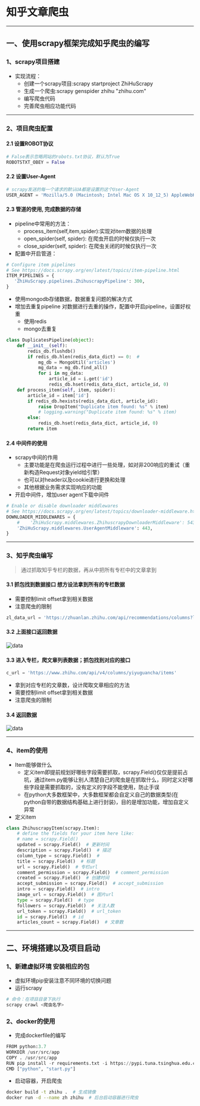 # 知乎文章爬虫

---
## 一、使用scrapy框架完成知乎爬虫的编写
### 1、scrapy项目搭建
- 实现流程：
    - 创建一个scrapy项目:scrapy startproject ZhiHuScrapy
    - 生成一个爬虫:scrapy genspider zhihu "zhihu.com"
    - 编写爬虫代码
    - 完善爬虫相应功能代码
---
### 2、项目爬虫配置
#### 2.1 设置ROBOT协议
```python
# False表示忽略网站的robots.txt协议，默认为True
ROBOTSTXT_OBEY = False
```

#### 2.2 设置User-Agent
```python
# scrapy发送的每一个请求的默认UA都是设置的这个User-Agent
USER_AGENT = 'Mozilla/5.0 (Macintosh; Intel Mac OS X 10_12_5) AppleWebKit/537.36 (KHTML, like Gecko) Chrome/59.0.3071.115 Safari/537.36'
```

#### 2.3 管道的使用, 完成数据的存储
- pipeline中常用的方法：
    - process_item(self,item,spider):实现对item数据的处理
    - open_spider(self, spider): 在爬虫开启的时候仅执行一次
    - close_spider(self, spider): 在爬虫关闭的时候仅执行一次
- 配置中开启管道：
```python
# Configure item pipelines
# See https://docs.scrapy.org/en/latest/topics/item-pipeline.html
ITEM_PIPELINES = {
   'ZhiHuScrapy.pipelines.ZhihuscrapyPipeline': 300,
}
```
- 使用mongodb存储数据，数据重复问题的解决方式
- 增加去重复pipeline 对数据进行去重的操作，配置中开启pipeline，设置好权重
    - 使用redis
    - mongo去重复
```python
class DuplicatesPipeline(object):
    def __init__(self):
        redis_db.flushdb()  
        if redis_db.hlen(redis_data_dict) == 0:  #
            mg_db = MongoUtil('articles')
            mg_data = mg_db.find_all()
            for i in mg_data:
                article_id = i.get('id')
                redis_db.hset(redis_data_dict, article_id, 0)
    def process_item(self, item, spider):
        article_id = item['id']
        if redis_db.hexists(redis_data_dict, article_id):
            raise DropItem("Duplicate item found: %s" % item)
            # logging.warning("Duplicate item found: %s" % item)
        else:
            redis_db.hset(redis_data_dict, article_id, 0)
        return item
```

#### 2.4 中间件的使用
- scrapy中间的作用
    - 主要功能是在爬虫运行过程中进行一些处理，如对非200响应的重试（重新构造Request对象yield给引擎）
    - 也可以对header以及cookie进行更换和处理
    - 其他根据业务需求实现响应的功能
- 开启中间件，增加user agent下载中间件
```python
# Enable or disable downloader middlewares
# See https://docs.scrapy.org/en/latest/topics/downloader-middleware.html
DOWNLOADER_MIDDLEWARES = {
    #    'ZhiHuScrapy.middlewares.ZhihuscrapyDownloaderMiddleware': 543,
    'ZhiHuScrapy.middlewares.UserAgentMiddleware': 443,
}
```

---
### 3、知乎爬虫编写
> 通过抓取知乎专栏的数据，再从中把所有专栏中的文章拿到

#### 3.1 抓包找到数据接口  想方设法拿到所有的专栏数据
- 需要控制limit  offset拿到相关数据
- 注意爬虫的限制
```python
zl_data_url = 'https://zhuanlan.zhihu.com/api/recommendations/columns?limit=8&offset=8&seed=7'
```
#### 3.2 上面接口返回数据
![data](res/专栏.png)

#### 3.3 进入专栏，爬文章列表数据；抓包找到对应的接口
```python
c_url = 'https://www.zhihu.com/api/v4/columns/yiyuguancha/items'
```
- 拿到对应专栏的文章数，设计爬取文章相应的方法
- 需要控制limit  offset拿到相关数据
- 注意爬虫的限制
#### 3.4 返回数据
![data](res/专栏文章.png)

---
### 4、item的使用
- Item能够做什么
    - 定义item即提前规划好哪些字段需要抓取，scrapy.Field()仅仅是提前占坑，通过item.py能够让别人清楚自己的爬虫是在抓取什么，同时定义好哪些字段是需要抓取的，没有定义的字段不能使用，防止手误
    - 在python大多数框架中，大多数框架都会自定义自己的数据类型(在python自带的数据结构基础上进行封装)，目的是增加功能，增加自定义异常
- 定义item
```python
class ZhihuscrapyItem(scrapy.Item):
    # define the fields for your item here like:
    # name = scrapy.Field()
    updated = scrapy.Field()  # 更新时间
    description = scrapy.Field()  # 描述
    column_type = scrapy.Field()  #
    title = scrapy.Field()  # 标题
    url = scrapy.Field()  # 专栏url
    comment_permission = scrapy.Field()  # comment_permission
    created = scrapy.Field()  # 创建时间
    accept_submission = scrapy.Field()  # accept_submission
    intro = scrapy.Field()  # intro
    image_url = scrapy.Field()  # 图片url
    type = scrapy.Field()  # type
    followers = scrapy.Field()  # 关注人数
    url_token = scrapy.Field()  # url_token
    id = scrapy.Field()  # id
    articles_count = scrapy.Field()  # 文章数
```
---
## 二、环境搭建以及项目启动
### 1、新建虚拟环境 安装相应的包
- 虚拟环境pip安装注意不同环境的切换问题
- 运行scrapy
```python
# 命令：在项目目录下执行
scrapy crawl <爬虫名字>
```

### 2、docker的使用
- 完成dockerfile的编写
```python
FROM python:3.7
WORKDIR /usr/src/app
COPY . /usr/src/app
RUN pip install -r requirements.txt -i https://pypi.tuna.tsinghua.edu.cn/simple
CMD ["python", "start.py"]
```
- 启动容器，开启爬虫
```bash
docker build -t zhihu .  # 生成镜像
docker run -d --name zh zhihu  # 后台启动容器进行爬虫
```